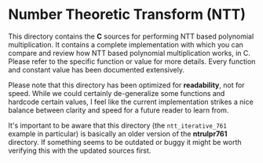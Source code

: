 
# Number Theoretic Transform (NTT)

This directory contains the **C** sources for performing NTT based polynomial
multiplication. It contains a complete implementation with which you can compare
and review how NTT based polynomial multiplication works, in C. Please refer to
the specific function or value for more details. Every function and constant
value has been documented extensively.

Please note that this directory has been optimized for **readability**, not for
speed. While we could certainly de-generalize some functions and hardcode
certain values, I feel like the current implementation strikes a nice balance
between clarity and speed for a future reader to learn from.

It's important to be aware that this directory (the `ntt_iterative_761` example
in particular) is basically an older version of the **ntrulpr761** directory. If
something seems to be outdated or buggy it might be worth verifying this with
the updated sources first.